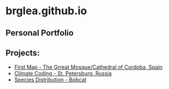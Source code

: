 # brglea.github.io
## Personal Portfolio

## Projects:
* [First Map - The Grreat Mosque/Cathedral of Cordoba, Spain]()
* [Climate Coding - St. Petersburg, Russia]()
* [Species Distribution - Bobcat](notebooks/species-distribution-challenge/bobcat-migration-portfolio-post-final.html)

